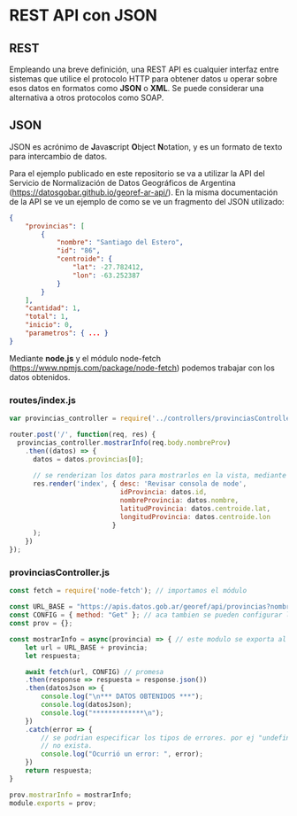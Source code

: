 # REST API con JSON

## REST
Empleando una breve definición, una REST API es cualquier interfaz entre sistemas que utilice el protocolo HTTP para obtener datos u operar sobre esos datos en formatos como **JSON** o **XML**. Se puede considerar una alternativa a otros protocolos como SOAP.

## JSON
JSON es acrónimo de **J**ava**s**cript **O**bject **N**otation, y es un formato de texto para intercambio de datos.

Para el ejemplo publicado en este repositorio se va a utilizar la API del Servicio de Normalización de Datos Geográficos de Argentina (https://datosgobar.github.io/georef-ar-api/). 
En la misma documentación de la API se ve un ejemplo de como se ve un fragmento del JSON utilizado:

```JSON
{
    "provincias": [
        {
            "nombre": "Santiago del Estero",
            "id": "86",
            "centroide": {
                "lat": -27.782412,
                "lon": -63.252387
            }
        }
    ],
    "cantidad": 1,
    "total": 1,
    "inicio": 0,
    "parametros": { ... }
}
```

Mediante **node.js** y el módulo node-fetch (https://www.npmjs.com/package/node-fetch) podemos trabajar con los datos obtenidos.
### routes/index.js
```javascript
var provincias_controller = require('../controllers/provinciasController'); // llamado al controlador

router.post('/', function(req, res) {
  provincias_controller.mostrarInfo(req.body.nombreProv)
    .then((datos) => { 
      datos = datos.provincias[0]; 
 
      // se renderizan los datos para mostrarlos en la vista, mediante variables:
      res.render('index', { desc: 'Revisar consola de node', 
                            idProvincia: datos.id,
                            nombreProvincia: datos.nombre,
                            latitudProvincia: datos.centroide.lat,
                            longitudProvincia: datos.centroide.lon
                          }
      );
    })
});
```

### provinciasController.js
```javascript
const fetch = require('node-fetch'); // importamos el módulo

const URL_BASE = "https://apis.datos.gob.ar/georef/api/provincias?nombre=";
const CONFIG = { method: "Get" }; // aca tambien se pueden configurar los cabezales y demas cosas 
const prov = {};

const mostrarInfo = async(provincia) => { // este modulo se exporta al metodo post en routes/index.js
    let url = URL_BASE + provincia;
    let respuesta; 

    await fetch(url, CONFIG) // promesa
    .then(response => respuesta = response.json())
    .then(datosJson => {
        console.log("\n*** DATOS OBTENIDOS ***");
        console.log(datosJson);
        console.log("*************\n");
    })
    .catch(error => { 
        // se podrian especificar los tipos de errores. por ej "undefined" probablemente es que la provincia
        // no exista.
        console.log("Ocurrió un error: ", error); 
    })
    return respuesta;
}

prov.mostrarInfo = mostrarInfo;
module.exports = prov;
```
